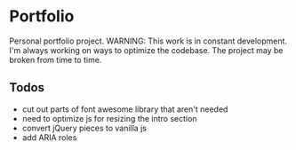 # Portfolio

Personal portfolio project.
WARNING: This work is in constant development. I'm always working on ways to optimize the codebase. The project may be broken from time to time.

## Todos
* cut out parts of font awesome library that aren't needed
* need to optimize js for resizing the intro section
* convert jQuery pieces to vanilla js
* add ARIA roles